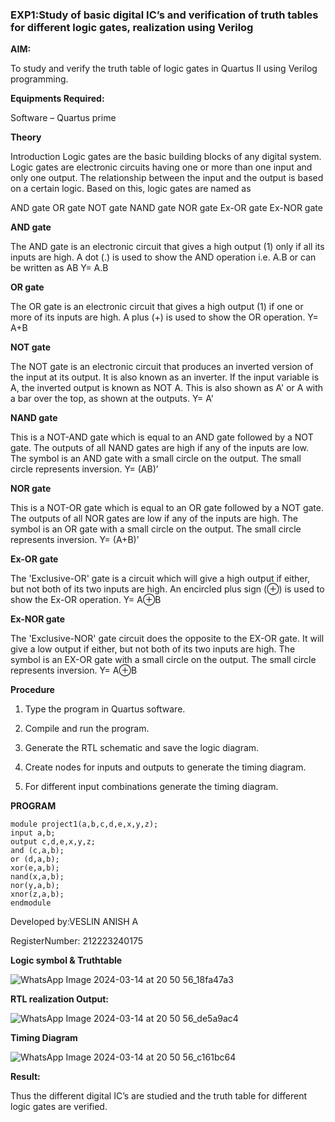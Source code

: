 ### EXP1:Study of basic digital IC’s and verification of truth tables for different logic gates, realization using Verilog

**AIM:** 

To study and verify the truth table of logic gates in Quartus II using Verilog programming.

**Equipments Required:**

Software – Quartus prime 

**Theory**

Introduction Logic gates are the basic building blocks of any digital system. Logic gates are electronic circuits having one or more than one input and only one output. The relationship between the input and the output is based on a certain logic. Based on this, logic gates are named as

AND gate OR gate NOT gate NAND gate NOR gate Ex-OR gate Ex-NOR gate

**AND gate**

The AND gate is an electronic circuit that gives a high output (1) only if all its inputs are high. A dot (.) is used to show the AND operation i.e. A.B or can be written as AB
Y= A.B

**OR gate** 

The OR gate is an electronic circuit that gives a high output (1) if one or more of its inputs are high. A plus (+) is used to show the OR operation.
Y= A+B

**NOT gate**

The NOT gate is an electronic circuit that produces an inverted version of the input at its output. It is also known as an inverter. If the input variable is A, the inverted output is known as NOT A. This is also shown as A' or A with a bar over the top, as shown at the outputs.
Y= A'

**NAND gate**

This is a NOT-AND gate which is equal to an AND gate followed by a NOT gate. The outputs of all NAND gates are high if any of the inputs are low. The symbol is an AND gate with a small circle on the output. The small circle represents inversion.
Y= (AB)’

**NOR gate**

This is a NOT-OR gate which is equal to an OR gate followed by a NOT gate. The outputs of all NOR gates are low if any of the inputs are high. The symbol is an OR gate with a small circle on the output. The small circle represents inversion.
Y= (A+B)’

**Ex-OR gate**

The 'Exclusive-OR' gate is a circuit which will give a high output if either, but not both of its two inputs are high. An encircled plus sign (⊕) is used to show the Ex-OR operation.
Y= A⊕B

**Ex-NOR gate**

The 'Exclusive-NOR' gate circuit does the opposite to the EX-OR gate. It will give a low output if either, but not both of its two inputs are high. The symbol is an EX-OR gate with a small circle on the output. The small circle represents inversion.
Y= A⊕B

**Procedure** 

1.	Type the program in Quartus software.

2.	Compile and run the program.

3.	Generate the RTL schematic and save the logic diagram.

4.	Create nodes for inputs and outputs to generate the timing diagram.

5.	For different input combinations generate the timing diagram.


**PROGRAM**

~~~
module project1(a,b,c,d,e,x,y,z);
input a,b;
output c,d,e,x,y,z;
and (c,a,b);
or (d,a,b);
xor(e,a,b);
nand(x,a,b);
nor(y,a,b);
xnor(z,a,b);
endmodule
~~~
 Developed by:VESLIN ANISH A
 
 RegisterNumber: 212223240175
 
**Logic symbol & Truthtable**

![WhatsApp Image 2024-03-14 at 20 50 56_18fa47a3](https://github.com/veslin23000303/study-of-basic-gates/assets/151148539/570c0c71-f587-4c5f-b25f-e03e71e34d6f)


**RTL realization Output:** 

![WhatsApp Image 2024-03-14 at 20 50 56_de5a9ac4](https://github.com/veslin23000303/study-of-basic-gates/assets/151148539/f8b2e7ea-4844-4c60-a4d2-6e974c1cbcd8)

**Timing Diagram**

![WhatsApp Image 2024-03-14 at 20 50 56_c161bc64](https://github.com/veslin23000303/study-of-basic-gates/assets/151148539/3398dc0e-db23-4235-9bc6-9fa46cd25435)


**Result:**

Thus the different digital IC’s are studied and the truth table for different logic gates are verified.


